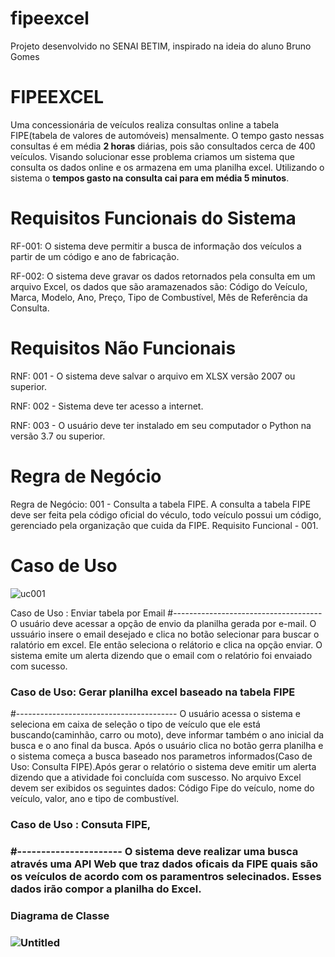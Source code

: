 # fipeexcel
Projeto desenvolvido no SENAI BETIM, inspirado na ideia  do aluno Bruno Gomes
<h1> FIPEEXCEL</h1>

Uma concessionária de veículos realiza consultas online a tabela
FIPE(tabela de valores de automóveis) mensalmente. O tempo gasto nessas
consultas é em média <b>2 horas</b> diárias, pois são consultados cerca de
400 veículos. Visando solucionar esse problema
criamos um sistema que consulta os dados online e os armazena em uma
planilha excel. Utilizando o sistema o <b> tempos gasto na consulta cai para
em média 5 minutos</b>.

# Requisitos Funcionais do Sistema

RF-001: O sistema deve permitir a busca de informação dos veículos a partir
de um código e ano de fabricação.

RF-002: O sistema deve gravar os dados  retornados pela
consulta em um arquivo Excel, os dados que são aramazenados
são: Código do Veículo, Marca, Modelo, Ano, Preço, Tipo de
Combustível, Mês de Referência da Consulta.

# Requisitos Não Funcionais

RNF: 001 - O sistema deve salvar o arquivo  em XLSX versão 
2007 ou superior.

RNF: 002 - Sistema deve ter acesso a internet.

RNF: 003 - O usuário deve ter instalado em seu computador o
Python na versão 3.7 ou superior.

# Regra de Negócio

Regra de Negócio: 001 - Consulta a tabela FIPE. A consulta a tabela FIPE deve 
ser feita pela código oficial do véculo, todo veículo possui um código,
gerenciado pela organização que cuida da FIPE. Requisito Funcional - 001.


# Caso de Uso
![uc001](https://user-images.githubusercontent.com/103469667/164120790-fdb51af7-1b7b-4675-bb97-98bf269827de.png)

Caso de Uso : Enviar tabela por Email
#-------------------------------------
O usuário deve acessar a opção de envio da planilha gerada por e-mail. O ussuário insere o email desejado e
clica no botão selecionar para  buscar o ralatório em excel. Ele então seleciona o relátorio e clica na opção
enviar.
O sistema emite um alerta dizendo que o email com o relatório foi envaiado com sucesso.

<h3>Caso de Uso: Gerar planilha excel baseado na tabela FIPE</h3>
#----------------------------------------
O usuário acessa o sistema e seleciona em caixa de seleção o tipo de
veículo que ele está buscando(caminhão, carro ou moto),
deve informar também o ano inicial da busca e o ano final da busca.
Após o usuário clica no botão gerra planilha e o sistema começa a busca baseado nos 
parametros informados(Caso de Uso: Consulta FIPE).Após gerar o relatório o sistema deve emitir um alerta
dizendo que a atividade foi concluída com suscesso. No arquivo Excel devem ser exibidos os 
seguintes dados: Código Fipe do veículo, nome do veículo, valor, ano e tipo de combustível.

<h3>Caso de Uso : Consuta FIPE,<h3>
#----------------------
O sistema deve realizar uma busca através uma API Web que traz dados oficais da FIPE quais são os veículos
de acordo com os paramentros selecinados. Esses dados irão compor a planilha do Excel.



<h3>Diagrama  de Classe<h3>

  
![Untitled](https://user-images.githubusercontent.com/103469667/165191013-6dae9e47-a696-4936-b8d6-552a9ffd99f6.png)

